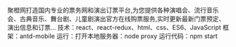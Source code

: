 聚橙网打造国内专业的票务网和演出订票平台,为您提供各种演唱会、流行音乐会、古典音乐、舞台剧、儿童剧演出官方在线购票服务,实时更新最新门票预定、演出信息和订票...
技术：react、react-redux、html、css、ES6、JavaScript
框架：antd-mobile
运行：打开本地服务器：node proxy   运行代码：npm start
